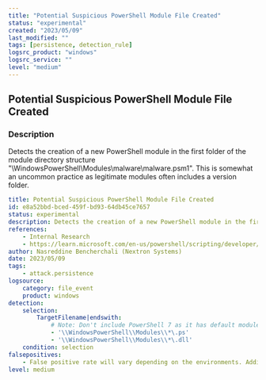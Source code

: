 ```yaml
---
title: "Potential Suspicious PowerShell Module File Created"
status: "experimental"
created: "2023/05/09"
last_modified: ""
tags: [persistence, detection_rule]
logsrc_product: "windows"
logsrc_service: ""
level: "medium"
---
```


## Potential Suspicious PowerShell Module File Created

### Description

Detects the creation of a new PowerShell module in the first folder of the module directory structure "\WindowsPowerShell\Modules\malware\malware.psm1". This is somewhat an uncommon practice as legitimate modules often includes a version folder.

```yml
title: Potential Suspicious PowerShell Module File Created
id: e8a52bbd-bced-459f-bd93-64db45ce7657
status: experimental
description: Detects the creation of a new PowerShell module in the first folder of the module directory structure "\WindowsPowerShell\Modules\malware\malware.psm1". This is somewhat an uncommon practice as legitimate modules often includes a version folder.
references:
    - Internal Research
    - https://learn.microsoft.com/en-us/powershell/scripting/developer/module/understanding-a-windows-powershell-module?view=powershell-7.3
author: Nasreddine Bencherchali (Nextron Systems)
date: 2023/05/09
tags:
    - attack.persistence
logsource:
    category: file_event
    product: windows
detection:
    selection:
        TargetFilename|endswith:
            # Note: Don't include PowerShell 7 as it has default modules that don't follow this logic
            - '\\WindowsPowerShell\\Modules\\*\.ps'
            - '\\WindowsPowerShell\\Modules\\*\.dll'
    condition: selection
falsepositives:
    - False positive rate will vary depending on the environments. Additional filters might be required to make this logic usable in production.
level: medium

```
